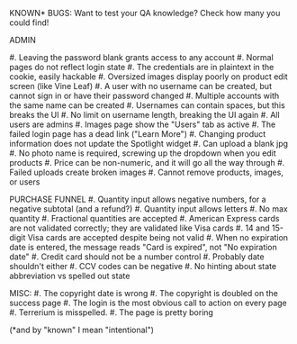 KNOWN* BUGS:
Want to test your QA knowledge? Check how many you could find!

ADMIN

#. Leaving the password blank grants access to any account
#. Normal pages do not reflect login state
#. The credentials are in plaintext in the cookie, easily hackable
#. Oversized images display poorly on product edit screen (like Vine Leaf)
#. A user with no username can be created, but cannot sign in or have their password changed
#. Multiple accounts with the same name can be created
#. Usernames can contain spaces, but this breaks the UI
#. No limit on username length, breaking the UI again
#. All users are admins
#. Images page show the "Users" tab as active
#. The failed login page has a dead link ("Learn More")
#. Changing product information does not update the Spotlight widget
#. Can upload a blank jpg
#. No photo name is required, screwing up the dropdown when you edit products
#. Price can be non-numeric, and it will go all the way through
#. Failed uploads create broken images
#. Cannot remove products, images, or users


PURCHASE FUNNEL
#. Quantity input allows negative numbers, for a negative subtotal (and a refund?)
#. Quantity input allows letters
#. No max quantity
#. Fractional quantities are accepted
#. American Express cards are not validated correctly; they are validated like Visa cards
#. 14 and 15-digit Visa cards are accepted despite being not valid
#. When no expiration date is entered, the message reads "Card is expired", not "No expiration date"
#. Credit card should not be a number control
#. Probably date shouldn't either
#. CCV codes can be negative
#. No hinting about state abbreviation vs spelled out state

MISC:
#. The copyright date is wrong
#. The copyright is doubled on the success page
#. The login is the most obvious call to action on every page
#. Terrerium is misspelled.
#. The page is pretty boring

(*and by "known" I mean "intentional")